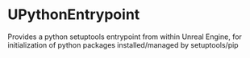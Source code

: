 # UPythonEntrypoint
Provides a python setuptools entrypoint from within Unreal Engine, for initialization of python packages installed/managed by setuptools/pip
